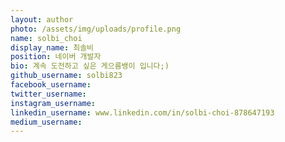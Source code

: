 ```yaml
---
layout: author
photo: /assets/img/uploads/profile.png
name: solbi_choi
display_name: 최솔비
position: 네이버 개발자
bio: 계속 도전하고 싶은 게으름뱅이 입니다;)
github_username: solbi823
facebook_username:
twitter_username:
instagram_username:
linkedin_username: www.linkedin.com/in/solbi-choi-878647193
medium_username:
---
```

